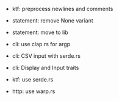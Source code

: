 - ktf: preprocess newlines and comments
- statement: remove None variant
- statement: move to lib
- cli: use clap.rs for argp

- cli: CSV input with serde.rs
- cli: Display and Input traits

- ktf: use serde.rs
- http: use warp.rs
